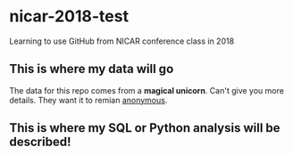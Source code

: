 # nicar-2018-test
Learning to use GitHub from NICAR conference class in 2018


## This is where my data will go

The data for this repo comes from a **magical unicorn**. Can't give you more details. They want it to remian [anonymous](http://github.com/jailongo).


## This is where my SQL or Python analysis will be described! 
